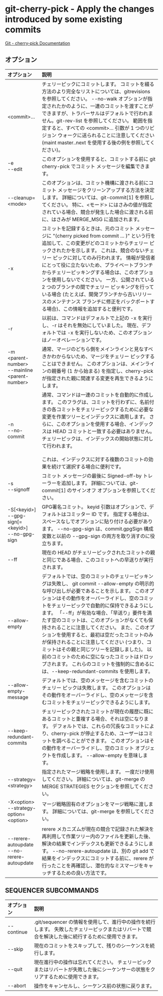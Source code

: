 # git-cherry-pick - Apply the changes introduced by some existing commits

[Git - cherry-pick Documentation](https://git-scm.com/docs/git-cherry-pick)

## オプション

|オプション|説明|
|:--|:--|
|\<commit>…​|チェリーピックにコミットします。 コミットを綴る方法のより完全なリストについては、gitrevisions を参照してください。 --no-walk オプションが指定されたかのように、一連のコミットを渡すことができますが、トラバーサルはデフォルトで行われません。git-rev-list を参照してください。 範囲を指定すると、すべての \<commit>… 引数が 1 つのリビジョン ウォークに送られることに注意してください (maint master..next を使用する後の例を参照してください)。|
|-e<br>--edit|このオプションを使用すると、コミットする前に git cherry-pick でコミット メッセージを編集できます。|
|--cleanup=\<mode>|このオプションは、コミット機構に渡される前にコミット メッセージをクリーンアップする方法を決定します。 詳細については、git-commit[1] を参照してください。 特に、<モード> にはさみの値が指定されている場合、競合が発生した場合に渡される前に、はさみが MERGE_MSG に追加されます。|
|-x|コミットを記録するときは、元のコミット メッセージに "(cherry picked from commit … )" という行を追加して、この変更がどのコミットからチェリー ピックされたかを示します。 これは、競合のないチェリー ピックに対してのみ行われます。 情報が受信者にとって役に立たないため、プライベートブランチからチェリーピッキングする場合は、このオプションを使用しないでください。 一方、公開されている 2 つのブランチの間でチェリー ピッキングを行っている場合 (たとえば、開発ブランチから古いリリースのメンテナンス ブランチに修正をバックポートする場合)、この情報を追加すると便利です。|
|-r|以前は、コマンドはデフォルトで上記の -x を実行し、-r はそれを無効にしていました。 現在、デフォルトでは -x を実行しないため、このオプションはノーオペレーションです。|
|-m \<parent-number><br>--mainline \<parent-number>|通常、マージのどちら側をメインラインと見なすべきかわからないため、マージをチェリー ピックすることはできません。 このオプションは、メインラインの親番号 (1 から始まる) を指定し、cherry-pick が指定された親に関連する変更を再生できるようにします。|
|-n<br>--no-commit|通常、コマンドは一連のコミットを自動的に作成します。 このフラグは、コミットを行わずに、名前付きの各コミットをチェリーピックするために必要な変更を作業ツリーとインデックスに適用します。 さらに、このオプションを使用する場合、インデックスは HEAD コミットと一致する必要はありません。 チェリーピックは、インデックスの開始状態に対して行われます。<br><br>これは、インデックスに対する複数のコミットの効果を続けて選択する場合に便利です。|
|-s<br>--signoff|コミット メッセージの最後に Signed-off-by トレーラーを追加します。 詳細については、git-commit[1] のサインオフ オプションを参照してください。|
|-S[\<keyid>]<br>--gpg-sign[=\<keyid>]<br>--no-gpg-sign|GPG署名コミット。 keyid 引数はオプションで、デフォルトはコミッター ID です。 指定する場合は、スペースなしでオプションに貼り付ける必要があります。 --no-gpg-sign は、commit.gpgSign 構成変数と以前の --gpg-sign の両方を取り消すのに役立ちます。|
|--ff|現在の HEAD がチェリーピックされたコミットの親と同じである場合、このコミットへの早送りが実行されます。|
|--allow-empty|デフォルトでは、空のコミットのチェリーピッキングは失敗し、 git commit --allow-empty の明示的な呼び出しが必要であることを示します。 このオプションはその動作をオーバーライドし、空のコミットをチェリーピックで自動的に保持できるようにします。 「--ff」が有効な場合、「早送り」要件を満たす空のコミットは、このオプションがなくても保持されることに注意してください。 また、このオプションを使用すると、最初は空だったコミットのみが保持されることに注意してください (つまり、コミットはその親と同じツリーを記録しました)。 以前のコミットのために空になったコミットはドロップされます。 これらのコミットを強制的に含めるには、--keep-redundant-commits を使用します。|
|--allow-empty-message|デフォルトでは、空のメッセージを含むコミットのチェリー ピックは失敗します。 このオプションはその動作をオーバーライドし、空のメッセージを含むコミットをチェリーピックできるようにします。|
|--keep-redundant-commits|チェリーピックされたコミットが現在の履歴に既にあるコミットと重複する場合、それは空になります。 デフォルトでは、これらの冗長なコミットにより、cherry-pick が停止するため、ユーザーはコミットを調べることができます。 このオプションはその動作をオーバーライドし、空のコミット オブジェクトを作成します。 --allow-empty を意味します。|
|--strategy=\<strategy>|指定されたマージ戦略を使用します。 一度だけ使用してください。 詳細については、git-merge の MERGE STRATEGIES セクションを参照してください。|
|-X\<option><br>--strategy-option=\<option>|マージ戦略固有のオプションをマージ戦略に渡します。 詳細については、git-merge を参照してください。|
|--rerere-autoupdate<br>--no-rerere-autoupdate|rerere メカニズムが現在の競合で記録された解決を再利用して作業ツリー内のファイルを更新した後、解決の結果でインデックスも更新できるようにします。 --no-rerere-autoupdate は、別の git add で結果をインデックスにコミットする前に、rerere が行ったことを再確認し、潜在的なミスマージをキャッチするための良い方法です。|

## SEQUENCER SUBCOMMANDS

|オプション|説明|
|:--|:--|
|--continue|.git/sequencer の情報を使用して、進行中の操作を続行します。 失敗したチェリーピックまたはリバートで競合を解決した後に続行するために使用できます。|
|--skip|現在のコミットをスキップして、残りのシーケンスを続行します。|
|--quit|現在進行中の操作は忘れてください。 チェリーピックまたはリバートが失敗した後にシーケンサーの状態をクリアするために使用できます。|
|--abort|操作をキャンセルし、シーケンス前の状態に戻ります。|
